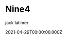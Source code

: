 ---
title: Nine4
github: https://github.com/r1/nine4
demo: https://nine4.app/
license: GPL-3.0
author: jack latimer
author_link: ''
author_twitter: jacklatimer0
date: 2021-04-29T00:00:00.000Z
ssg:
  - Next
cms: null
css:
  - Tailwind
category: null
description: >-
  Nine4.app is a free template website for developers, businesses and hobbyists
  providing free templates built with Next.js and styled with Tailwind CSS.
draft: true
publish_date: '2021-01-26T18:45:36Z'
update_date: '2022-05-24T10:51:34Z'
github_star: 69
github_fork: 4
---